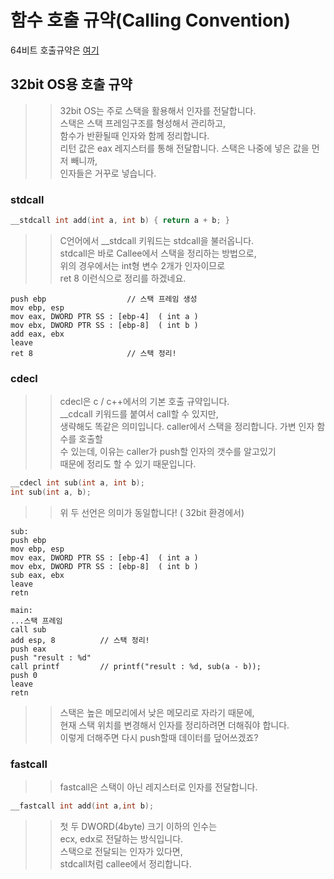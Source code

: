 # 함수 호출 규약(Calling Convention)

64비트 호출규약은 [여기]()

## 32bit OS용 호출 규약
>> 32bit OS는 주로 스택을 활용해서 인자를 전달합니다.  
>> 스택은 스택 프레임구조를 형성해서 관리하고,  
>> 함수가 반환될때 인자와 함께 정리합니다.  
>> 리턴 값은 eax 레지스터를 통해 전달합니다. 
>> 스택은 나중에 넣은 값을 먼저 빼니까,  
>> 인자들은 거꾸로 넣습니다.   

### stdcall
```C
__stdcall int add(int a, int b) { return a + b; }
```
>> C언어에서 \_\_stdcall 키워드는 stdcall을 불러옵니다.  
>> stdcall은 바로 Callee에서 스택을 정리하는 방법으로,   
>> 위의 경우에서는 int형 변수 2개가 인자이므로   
>> ret 8 이런식으로 정리를 하겠네요.  
```ASM
push ebp                  // 스택 프레임 생성
mov ebp, esp
mov eax, DWORD PTR SS : [ebp-4]  ( int a )
mov ebx, DWORD PTR SS : [ebp-8]  ( int b )
add eax, ebx
leave
ret 8                     // 스택 정리!
```
### cdecl
>> cdecl은 c / c++에서의 기본 호출 규약입니다.  
>> \_\_cdcall 키워드를 붙여서 call할 수 있지만,  
>> 생략해도 똑같은 의미입니다.
>> caller에서 스택을 정리합니다. 가변 인자 함수를 호출할  
>> 수 있는데, 이유는 caller가 push할 인자의 갯수를 알고있기  
>> 때문에 정리도 할 수 있기 때문입니다.  
```C
__cdecl int sub(int a, int b);
int sub(int a, b);
```
>> 위 두 선언은 의미가 동일합니다! ( 32bit 환경에서)
```ASM
sub:
push ebp
mov ebp, esp
mov eax, DWORD PTR SS : [ebp-4]  ( int a )
mov ebx, DWORD PTR SS : [ebp-8]  ( int b )
sub eax, ebx
leave
retn

main:
...스택 프레임
call sub
add esp, 8          // 스택 정리! 
push eax
push "result : %d" 
call printf         // printf("result : %d, sub(a - b));
push 0
leave 
retn
```
>> 스택은 높은 메모리에서 낮은 메모리로 자라기 때문에,   
>> 현재 스택 위치를 변경해서 인자를 정리하려면 더해줘야 합니다.    
>> 이렇게 더해주면 다시 push할때 데이터를 덮어쓰겠죠?  

### fastcall
>> fastcall은 스택이 아닌 레지스터로 인자를 전달합니다.  
```C
__fastcall int add(int a,int b);
```
>> 첫 두 DWORD(4byte) 크기 이하의 인수는   
>> ecx, edx로 전달하는 방식입니다.   
>> 스택으로 전달되는 인자가 있다면,  
>> stdcall처럼 callee에서 정리합니다.  

